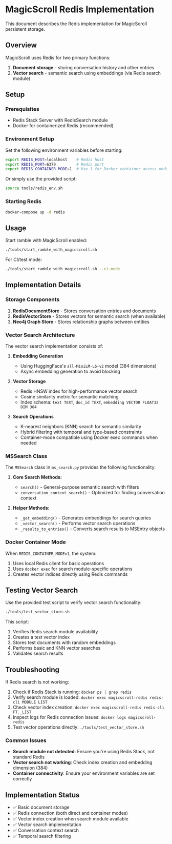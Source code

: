 # MagicScroll Redis Implementation

This document describes the Redis implementation for MagicScroll persistent storage.

## Overview

MagicScroll uses Redis for two primary functions:
1. **Document storage** - storing conversation history and other entries
2. **Vector search** - semantic search using embeddings (via Redis search module)

## Setup

### Prerequisites

- Redis Stack Server with RedisSearch module
- Docker for containerized Redis (recommended)

### Environment Setup

Set the following environment variables before starting:
```bash
export REDIS_HOST=localhost    # Redis host
export REDIS_PORT=6379         # Redis port
export REDIS_CONTAINER_MODE=1  # Use 1 for Docker container access mode
```

Or simply use the provided script:
```bash
source tools/redis_env.sh
```

### Starting Redis

```bash
docker-compose up -d redis
```

## Usage

Start ramble with MagicScroll enabled:
```bash
./tools/start_ramble_with_magicscroll.sh
```

For CI/test mode:
```bash
./tools/start_ramble_with_magicscroll.sh --ci-mode
```

## Implementation Details

### Storage Components

1. **RedisDocumentStore** - Stores conversation entries and documents
2. **RedisVectorStore** - Stores vectors for semantic search (when available)
3. **Neo4j Graph Store** - Stores relationship graphs between entities

### Vector Search Architecture

The vector search implementation consists of:

1. **Embedding Generation**
   - Using HuggingFace's `all-MiniLM-L6-v2` model (384 dimensions)
   - Async embedding generation to avoid blocking

2. **Vector Storage**
   - Redis HNSW index for high-performance vector search
   - Cosine similarity metric for semantic matching
   - Index schema: `text TEXT`, `doc_id TEXT`, `embedding VECTOR FLOAT32 DIM 384`

3. **Search Operations**
   - K-nearest neighbors (KNN) search for semantic similarity
   - Hybrid filtering with temporal and type-based constraints
   - Container-mode compatible using Docker exec commands when needed

### MSSearch Class

The `MSSearch` class in `ms_search.py` provides the following functionality:

1. **Core Search Methods:**
   - `search()` - General-purpose semantic search with filters
   - `conversation_context_search()` - Optimized for finding conversation context

2. **Helper Methods:**
   - `_get_embedding()` - Generates embeddings for search queries
   - `_vector_search()` - Performs vector search operations
   - `_results_to_entries()` - Converts search results to MSEntry objects

### Docker Container Mode

When `REDIS_CONTAINER_MODE=1`, the system:
1. Uses local Redis client for basic operations
2. Uses `docker exec` for search module-specific operations
3. Creates vector indices directly using Redis commands

## Testing Vector Search

Use the provided test script to verify vector search functionality:

```bash
./tools/test_vector_store.sh
```

This script:
1. Verifies Redis search module availability
2. Creates a test vector index
3. Stores test documents with random embeddings
4. Performs basic and KNN vector searches
5. Validates search results

## Troubleshooting

If Redis search is not working:
1. Check if Redis Stack is running: `docker ps | grep redis`
2. Verify search module is loaded: `docker exec magicscroll-redis redis-cli MODULE LIST`
3. Check vector index creation: `docker exec magicscroll-redis redis-cli FT._LIST`
4. Inspect logs for Redis connection issues: `docker logs magicscroll-redis`
5. Test vector operations directly: `./tools/test_vector_store.sh`

### Common Issues

- **Search module not detected**: Ensure you're using Redis Stack, not standard Redis
- **Vector search not working**: Check index creation and embedding dimension (384)
- **Container connectivity**: Ensure your environment variables are set correctly

## Implementation Status

- ✅ Basic document storage
- ✅ Redis connection (both direct and container modes)
- ✅ Vector index creation when search module available
- ✅ Vector search implementation
- ✅ Conversation context search
- ✅ Temporal search filtering